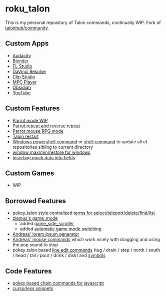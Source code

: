 # roku_talon

This is my personal repository of Talon commands, continually WIP.
Fork of [talonhub/community](https://github.com/talonhub/community).

## Custom Apps
- [Audacity](apps/audacity/audacity.talon)
- [Blender](apps/blender/blender.talon)
- [FL Studio](apps/flstudio/fl_studio.talon)
- [DaVinci Resolve](apps/davinci_resolve/davinci_resolve.talon)
- [Clip Studio](apps/clipstudio/clipstudio.talon)
- [MPC Player](apps/mpc/mpc.talon)
- [Obsidian](apps/obsidian/obsidian.talon)
- [YouTube](web/youtube.talon)

## Custom Features
- [Parrot mode WIP](core/mode/parrot_mode/parrot_mode.py)
- [Parrot repeat and reverse repeat](custom/parrot.py)
- [Parrot mouse RPG mode](core/mode/parrot_mode/rpg_mouse_mode.py)
- [Talon restart](plugin/talon_helpers/talon_helpers.py)
- [Windows powershell command](update-repos.ps1) or [shell command](update-repos.sh) to update all of repositories sibling to current directory
- [window max/min/restore for windows](core/windows_and_tabs/window_and_tabs_win_roku.py)
- [Inserting mock data into fields](plugin/mock_data/mock_data.talon)

## Custom Games
- WIP

## Borrowed Features
- pokey_talon style centralized [terms for select/teleport/delete/find/list](core/terms_roku.py)
- [ziemus's game_mode](https://github.com/ziemus/knausj_talon/tree/main/core/modes/game_modehttps://github.com/ziemus/knausj_talon/tree/main/core/modes/game_mode)
  - added [game_side_scroller](core/modes/game_mode/controls/control_scheme/game_side_scroller.py)
  - added [automatic game mode switching](games/automatic_game_mode.py)
- [Andreas' lorem ipsum generator](plugin/lorem_ipsum/)
- [Andreas' mouse commands](plugin/mouse/mouse.py) which work nicely with dragging and using the pop sound to stop
- pokey_talon based [line edit commands](core/edit/edit_roku.talon) (tug / drain / step / north / south / head / tail / pour / drink / disk) and [symbols](plugin/symbols/symbols.talon)

## Code Features
- [pokey based chain commands for javascript](lang/javascript/javascript.talon)
- [cursorless snippets](cursorless-snippets/)
